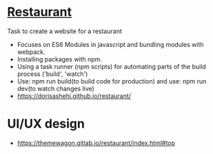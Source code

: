 # [Restaurant](https://dorisashehi.github.io/restaurant/)

Task to create a website for a restaurant

- Focuses on ES6 Modules in javascript and bundling modules with webpack.
- Installing packages with npm.
- Using a task runner (npm scripts) for automating parts of the build process ('build', 'watch')
- Use: npm run build(to build code for production) and use: npm run dev(to watch changes live)
- https://dorisashehi.github.io/restaurant/

# UI/UX design

- https://themewagon.gitlab.io/restaurant/index.html#top